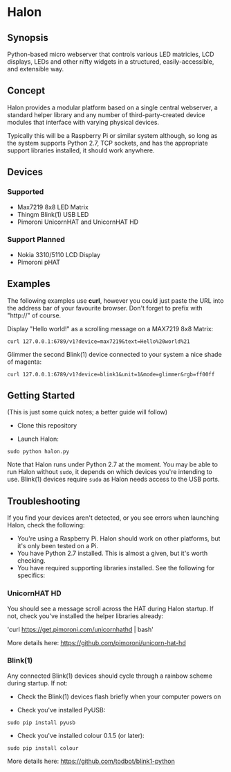 # Halon

## Synopsis

Python-based micro webserver that controls various LED matricies, LCD displays, LEDs and other nifty widgets in a structured, easily-accessible, and extensible way.

## Concept

Halon provides a modular platform based on a single central webserver, a standard helper library and any number of third-party-created device modules that interface with varying physical devices.

Typically this will be a Raspberry Pi or similar system although, so long as the system supports Python 2.7, TCP sockets, and has the appropriate support libraries installed, it should work anywhere.

## Devices

### Supported

- Max7219 8x8 LED Matrix
- Thingm Blink(1) USB LED
- Pimoroni UnicornHAT and UnicornHAT HD

### Support Planned

- Nokia 3310/5110 LCD Display
- Pimoroni pHAT

## Examples

The following examples use **curl**, however you could just paste the URL into the address bar of your favourite browser.  Don't forget to prefix with "http://" of course.

Display "Hello world!" as a scrolling message on a MAX7219 8x8 Matrix:

`curl 127.0.0.1:6789/v1?device=max7219&text=Hello%20world%21`

Glimmer the second Blink(1) device connected to your system a nice shade of magenta:

`curl 127.0.0.1:6789/v1?device=blink1&unit=1&mode=glimmer&rgb=ff00ff`

## Getting Started

(This is just some quick notes; a better guide will follow)

* Clone this repository

* Launch Halon:

`sudo python halon.py`

Note that Halon runs under Python 2.7 at the moment.  You may be able to run Halon without `sudo`, it depends on which devices you're intending to use.  Blink(1) devices require `sudo` as Halon needs access to the USB ports.

## Troubleshooting

If you find your devices aren't detected, or you see errors when launching Halon, check the following:

- You're using a Raspberry Pi.  Halon should work on other platforms, but it's only been tested on a Pi.
- You have Python 2.7 installed.  This is almost a given, but it's worth checking.
- You have required supporting libraries installed.  See the following for specifics:

### UnicornHAT HD

You should see a message scroll across the HAT during Halon startup.  If not, check you've installed the helper libraries already:

'curl https://get.pimoroni.com/unicornhathd | bash'

More details here: https://github.com/pimoroni/unicorn-hat-hd

### Blink(1)

Any connected Blink(1) devices should cycle through a rainbow scheme during startup.  If not:

- Check the Blink(1) devices flash briefly when your computer powers on

- Check you've installed PyUSB:

`sudo pip install pyusb`

- Check you've installed colour 0.1.5 (or later):

`sudo pip install colour`

More details here: https://github.com/todbot/blink1-python
